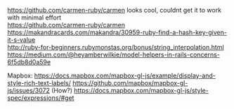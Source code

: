 https://github.com/carmen-ruby/carmen looks cool, couldnt get it to work with minimal effort  
https://github.com/carmen-ruby/carmen  
https://makandracards.com/makandra/30959-ruby-find-a-hash-key-given-it-s-value  
http://ruby-for-beginners.rubymonstas.org/bonus/string_interpolation.html
https://medium.com/@heyamberwilkie/model-helpers-in-rails-concerns-6f5db8d0a59e

Mapbox:
https://docs.mapbox.com/mapbox-gl-js/example/display-and-style-rich-text-labels/
https://github.com/mapbox/mapbox-gl-js/issues/3072 (How?)
https://docs.mapbox.com/mapbox-gl-js/style-spec/expressions/#get
